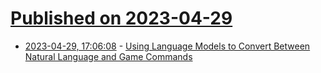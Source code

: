 # [Published on 2023-04-29](index.md)

* [2023-04-29, 17:06:08](https://lobste.rs/s/owgmzq/using_language_models_convert_between) - [Using Language Models to Convert Between Natural Language and Game Commands](https://openreview.net/forum?id=jQSStHwtmDN)
